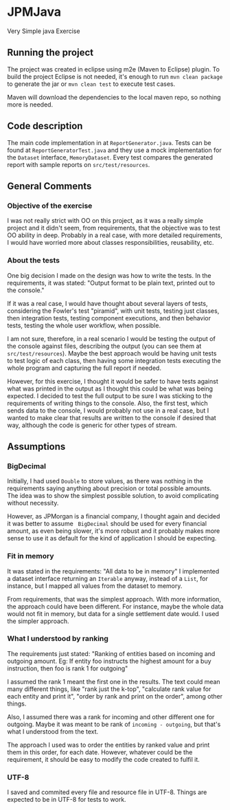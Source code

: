 # JPMJava

Very Simple java Exercise

## Running the project
 
The project was created in eclipse using m2e (Maven to Eclipse) plugin. To build the project Eclipse is not needed, it's
enough to run `mvn clean package` to generate the jar or `mvn clean test` to execute test cases. 

Maven will download the dependencies to the local maven repo, so nothing more is needed.

## Code description

The main code implementation in at `ReportGenerator.java`. 
Tests can be found at  `ReportGeneratorTest.java` and they use a mock 
implementation for the `Dataset` interface, `MemoryDataset`.
Every test compares the generated report with sample reports on `src/test/resources`.

## General Comments

### Objective of the exercise

I was not really strict with OO on this project, as it was a really simple project
and it didn't seem, from requirements, that the objective was to test OO ability
in deep. Probably in a real case, with more detailed requirements, I would have
worried more about classes responsibilities, reusability, etc. 

### About the tests

One big decision I made on the design was how to write the tests.
In the requirements, it was stated: 
"Output format to be plain text, printed out to the console."

If it was a real case, I would have thought about several layers of tests, 
considering the Fowler's test "piramid", with unit tests, testing just classes, 
then integration tests, testing component executions, and then behavior tests, 
testing the whole user workflow, when possible. 

I am not sure, therefore, in a real scenario I would be testing the output of the
console against files, describing the output (you can see them at `src/test/resources`).
Maybe the best approach would be having unit tests to test logic of each class, 
then having some integration tests executing the whole program and capturing the full 
report if needed. 

However, for this exercise, I thought it would be safer to have tests against what
was printed in the output as I thought this could be what was being expected. I decided
to test the full output to be sure I was sticking to the requirements of writing
things to the console.
Also, the first test, which sends data to the console, I would probably not use 
in a real case, but I wanted to make clear that results are written to the console 
if desired that way, although the code is generic for other types of stream.

## Assumptions

### BigDecimal

Initially, I had used `Double` to store values, as there was nothing in the 
requirements saying anything about precision or total possible amounts. The idea
was to show the simplest possible solution, to avoid complicating without necessity.

However, as JPMorgan is a financial company, I thought again and decided it was
better to assume ` BigDecimal` should be used for every financial amount, as even being
slower, it's more robust and it probably makes more sense to use it as default 
for the kind of application I should be expecting.


### Fit in memory

It was stated in the requirements: "All data to be in memory"
I implemented a dataset interface returning an `Iterable` anyway, instead of a 
`List`, for instance, but I mapped all values from the dataset to memory.

From requirements, that was the simplest approach. With more information, the approach
could have been different. For instance, maybe the whole data would not fit in memory, 
but data for a single settlement date would. I used the simpler approach. 

### What I understood by ranking

The requirements just stated:
"Ranking of entities based on incoming and outgoing amount. Eg: If entity foo instructs the highest
amount for a buy instruction, then foo is rank 1 for outgoing"

I assumed the rank 1 meant the first one in the results. The text could mean many different
things, like "rank just the k-top", "calculate rank value for each entity and print it",
"order by rank and print on the order", among other things. 

Also, I assumed there was a rank for incoming and other different one for outgoing. 
Maybe it was meant to be rank of `incoming - outgoing`, but that's what I understood
from the text.

The approach I used was to order the entities by ranked value and print them in this order, 
for each date. However, whatever could be the requirement, it should be easy to modify 
the code created to fulfil it. 


### UTF-8

I saved and commited every file and resource file in UTF-8. Things are expected 
to be in UTF-8 for tests to work. 







